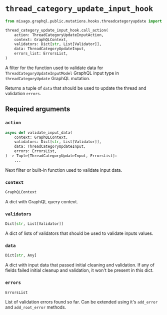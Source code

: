 # `thread_category_update_input_hook`

```python
from misago.graphql.public.mutations.hooks.threadcategoryupdate import thread_category_update_input_hook

thread_category_update_input_hook.call_action(
    action: ThreadCategoryUpdateInputAction,
    context: GraphQLContext,
    validators: Dict[str, List[Validator]],
    data: ThreadCategoryUpdateInput,
    errors_list: ErrorsList,
)
```

A filter for the function used to validate data for `ThreadCategoryUpdateInputModel` GraphQL input type in `threadCategoryUpdate` GraphQL mutation.

Returns a tuple of `data` that should be used to update the thread and validation `errors`.


## Required arguments

### `action`

```python
async def validate_input_data(
    context: GraphQLContext,
    validators: Dict[str, List[Validator]],
    data: ThreadCategoryUpdateInput,
    errors: ErrorsList,
) -> Tuple[ThreadCategoryUpdateInput, ErrorsList]:
    ...
```

Next filter or built-in function used to validate input data.


### `context`

```python
GraphQLContext
```

A dict with GraphQL query context.


### `validators`

```python
Dict[str, List[Validator]]
```

A dict of lists of validators that should be used to validate inputs values.


### `data`

```python
Dict[str, Any]
```

A dict with input data that passed initial cleaning and validation. If any of fields failed initial cleanup and validation, it won't be present in this dict.


### `errors`

```python
ErrorsList
```

List of validation errors found so far. Can be extended using it's `add_error` and `add_root_error` methods.